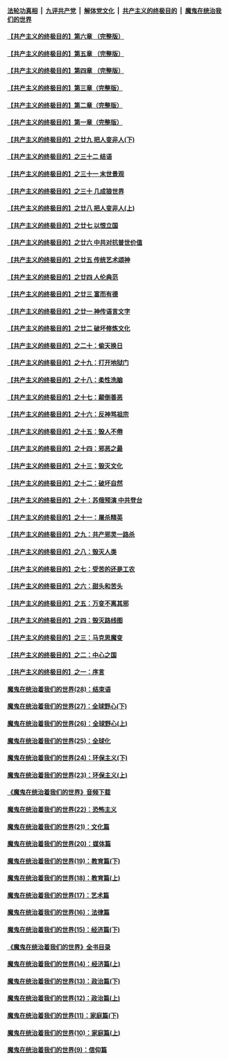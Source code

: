 

####  [法轮功真相](../../../../basic/blob/master/README.md?t=05020701) &nbsp;|&nbsp; [九评共产党](../../../../9ping.md/blob/master/README.md?t=05020701) &nbsp;|&nbsp; [解体党文化](../../../../jtdwh.md/blob/master/README.md?t=05020701)  &nbsp;|&nbsp; [共产主义的终极目的](../../../../gczydzjmd.md/blob/master/README.md?t=05020701) &nbsp;|&nbsp; [魔鬼在统治我们的世界](../../../../mgztzwmdsj.md/blob/master/README.md?t=05020701) 

#### [【共产主义的终极目的】第六章 （完整版）](../pages/nsc422/n11428913.md?t=05020701) 

#### [【共产主义的终极目的】第五章 （完整版）](../pages/nsc422/n11428912.md?t=05020701) 

#### [【共产主义的终极目的】第四章 （完整版）](../pages/nsc422/n11428907.md?t=05020701) 

#### [【共产主义的终极目的】第三章（完整版）](../pages/nsc422/n11428848.md?t=05020701) 

#### [【共产主义的终极目的】第二章（完整版）](../pages/nsc422/n11428831.md?t=05020701) 

#### [【共产主义的终极目的】第一章（完整版）](../pages/nsc422/n11417651.md?t=05020701) 

#### [【共产主义的终极目的】之廿九 把人变非人(下)](../pages/nsc422/n11344140.md?t=05020701) 

#### [【共产主义的终极目的】之三十二 结语](../pages/nsc422/n11360535.md?t=05020701) 

#### [【共产主义的终极目的】之三十一 末世景观](../pages/nsc422/n11351129.md?t=05020701) 

#### [【共产主义的终极目的】之三十 几成狼世界](../pages/nsc422/n11348280.md?t=05020701) 

#### [【共产主义的终极目的】之廿八 把人变非人(上)](../pages/nsc422/n11340492.md?t=05020701) 

#### [【共产主义的终极目的】之廿七 以恨立国](../pages/nsc422/n11336944.md?t=05020701) 

#### [【共产主义的终极目的】之廿六 中共对抗普世价值](../pages/nsc422/n11324785.md?t=05020701) 

#### [【共产主义的终极目的】之廿五 传统艺术颂神](../pages/nsc422/n11296396.md?t=05020701) 

#### [【共产主义的终极目的】之廿四 人伦典范](../pages/nsc422/n11296397.md?t=05020701) 

#### [【共产主义的终极目的】之廿三 富而有德](../pages/nsc422/n11283598.md?t=05020701) 

#### [【共产主义的终极目的】之廿一 神传语言文字](../pages/nsc422/n11263265.md?t=05020701) 

#### [【共产主义的终极目的】之廿二 破坏修炼文化](../pages/nsc422/n11245728.md?t=05020701) 

#### [【共产主义的终极目的】之二十：偷天换日](../pages/nsc422/n11238846.md?t=05020701) 

#### [【共产主义的终极目的】之十九：打开地狱门](../pages/nsc422/n11206376.md?t=05020701) 

#### [【共产主义的终极目的】之十八：柔性洗脑](../pages/nsc422/n11199994.md?t=05020701) 

#### [【共产主义的终极目的】之十七：颠倒善恶](../pages/nsc422/n11179782.md?t=05020701) 

#### [【共产主义的终极目的】之十六：反神骂祖宗](../pages/nsc422/n11166798.md?t=05020701) 

#### [【共产主义的终极目的】之十五：毁人不倦](../pages/nsc422/n11166792.md?t=05020701) 

#### [【共产主义的终极目的】之十四：邪恶之最](../pages/nsc422/n11150249.md?t=05020701) 

#### [【共产主义的终极目的】之十三：毁灭文化](../pages/nsc422/n11135227.md?t=05020701) 

#### [【共产主义的终极目的】之十二：破坏自然](../pages/nsc422/n11135214.md?t=05020701) 

#### [【共产主义的终极目的】之十：苏俄预演 中共登台](../pages/nsc422/n11118424.md?t=05020701) 

#### [【共产主义的终极目的】之十一：屠杀精英](../pages/nsc422/n11118442.md?t=05020701) 

#### [【共产主义的终极目的】之九：共产邪灵一路杀](../pages/nsc422/n11114139.md?t=05020701) 

#### [【共产主义的终极目的】之八：毁灭人类](../pages/nsc422/n11108503.md?t=05020701) 

#### [【共产主义的终极目的】之七：受苦的还是工农](../pages/nsc422/n11101809.md?t=05020701) 

#### [【共产主义的终极目的】之六：甜头和苦头](../pages/nsc422/n11096971.md?t=05020701) 

#### [【共产主义的终极目的】之五：万变不离其邪](../pages/nsc422/n11091285.md?t=05020701) 

#### [【共产主义的终极目的】之四：毁灭路线图](../pages/nsc422/n11086284.md?t=05020701) 

#### [【共产主义的终极目的】之三：马克思魔变](../pages/nsc422/n11061941.md?t=05020701) 

#### [【共产主义的终极目的】之二：中心之国](../pages/nsc422/n11047728.md?t=05020701) 

#### [【共产主义的终极目的】之一：序言](../pages/nsc422/n11086077.md?t=05020701) 

#### [魔鬼在统治着我们的世界(28)：结束语](../pages/nsc422/n10936246.md?t=05020701) 

#### [魔鬼在统治着我们的世界(27)：全球野心(下)](../pages/nsc422/n10928319.md?t=05020701) 

#### [魔鬼在统治着我们的世界(26)：全球野心(上)](../pages/nsc422/n10900318.md?t=05020701) 

#### [魔鬼在统治着我们的世界(25)：全球化](../pages/nsc422/n10788205.md?t=05020701) 

#### [魔鬼在统治着我们的世界(24)：环保主义(下)](../pages/nsc422/n10695307.md?t=05020701) 

#### [魔鬼在统治着我们的世界(23)：环保主义(上)](../pages/nsc422/n10688613.md?t=05020701) 

#### [《魔鬼在统治着我们的世界》音频下载](../pages/nsc422/n10635553.md?t=05020701) 

#### [魔鬼在统治着我们的世界(22)：恐怖主义](../pages/nsc422/n10614727.md?t=05020701) 

#### [魔鬼在统治着我们的世界(21)：文化篇](../pages/nsc422/n10597706.md?t=05020701) 

#### [魔鬼在统治着我们的世界(20)：媒体篇](../pages/nsc422/n10586579.md?t=05020701) 

#### [魔鬼在统治着我们的世界(19)：教育篇(下)](../pages/nsc422/n10564808.md?t=05020701) 

#### [魔鬼在统治着我们的世界(18)：教育篇(上)](../pages/nsc422/n10526970.md?t=05020701) 

#### [魔鬼在统治着我们的世界(17)：艺术篇](../pages/nsc422/n10499093.md?t=05020701) 

#### [魔鬼在统治着我们的世界(16)：法律篇](../pages/nsc422/n10485969.md?t=05020701) 

#### [魔鬼在统治着我们的世界(15)：经济篇(下)](../pages/nsc422/n10469975.md?t=05020701) 

#### [《魔鬼在统治着我们的世界》全书目录](../pages/nsc422/n10464261.md?t=05020701) 

#### [魔鬼在统治着我们的世界(14)：经济篇(上)](../pages/nsc422/n10457370.md?t=05020701) 

#### [魔鬼在统治着我们的世界(13)：政治篇(下)](../pages/nsc422/n10448270.md?t=05020701) 

#### [魔鬼在统治着我们的世界(12)：政治篇(上)](../pages/nsc422/n10444576.md?t=05020701) 

#### [魔鬼在统治着我们的世界(11)：家庭篇(下)](../pages/nsc422/n10440961.md?t=05020701) 

#### [魔鬼在统治着我们的世界(10)：家庭篇(上)](../pages/nsc422/n10435448.md?t=05020701) 

#### [魔鬼在统治着我们的世界(9)：信仰篇](../pages/nsc422/n10432159.md?t=05020701) 

